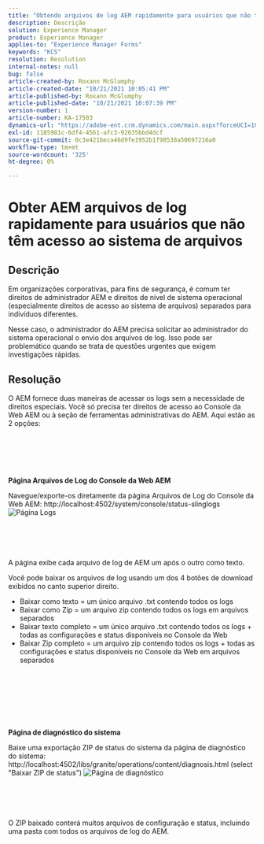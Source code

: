 ```yaml
---
title: "Obtendo arquivos de log AEM rapidamente para usuários que não têm acesso ao sistema de arquivos"
description: Descrição
solution: Experience Manager
product: Experience Manager
applies-to: "Experience Manager Forms"
keywords: "KCS"
resolution: Resolution
internal-notes: null
bug: false
article-created-by: Roxann McGlumphy
article-created-date: "10/21/2021 10:05:41 PM"
article-published-by: Roxann McGlumphy
article-published-date: "10/21/2021 10:07:39 PM"
version-number: 1
article-number: KA-17503
dynamics-url: "https://adobe-ent.crm.dynamics.com/main.aspx?forceUCI=1&pagetype=entityrecord&etn=knowledgearticle&id=3fcd1d03-bb32-ec11-b6e5-000d3a5ba97a"
exl-id: 1185981c-6df4-4561-afc3-92635bbd4dcf
source-git-commit: 0c3e421beca46d9fe1952b1f98538a50697216a0
workflow-type: tm+mt
source-wordcount: '325'
ht-degree: 0%

---
```


# Obter AEM arquivos de log rapidamente para usuários que não têm acesso ao sistema de arquivos

## Descrição


Em organizações corporativas, para fins de segurança, é comum ter direitos de administrador AEM e direitos de nível de sistema operacional (especialmente direitos de acesso ao sistema de arquivos) separados para indivíduos diferentes.

Nesse caso, o administrador do AEM precisa solicitar ao administrador do sistema operacional o envio dos arquivos de log. Isso pode ser problemático quando se trata de questões urgentes que exigem investigações rápidas.


## Resolução


O AEM fornece duas maneiras de acessar os logs sem a necessidade de direitos especiais. Você só precisa ter direitos de acesso ao Console da Web AEM ou à seção de ferramentas administrativas do AEM. Aqui estão as 2 opções:
<br><br><br><br> <br><br>


<b>Página Arquivos de Log do Console da Web AEM</b>

Navegue/exporte-os diretamente da página Arquivos de Log do Console da Web AEM: http://localhost:4502/system/console/status-slinglogs
![Página Logs](https://helpx.adobe.com/aem-forms/kb/getting-log-files-directly-from-aem/jcr%3acontent/main-pars/image.img.png/Capture1.PNG "Página Logs")<br><br><br><br> <br><br>
A página exibe cada arquivo de log de AEM um após o outro como texto.

Você pode baixar os arquivos de log usando um dos 4 botões de download exibidos no canto superior direito.

- Baixar como texto = um único arquivo .txt contendo todos os logs
- Baixar como Zip = um arquivo zip contendo todos os logs em arquivos separados
- Baixar texto completo = um único arquivo .txt contendo todos os logs + todas as configurações e status disponíveis no Console da Web
- Baixar Zip completo = um arquivo zip contendo todos os logs + todas as configurações e status disponíveis no Console da Web em arquivos separados

<br><br><br><br> <br><br>


<b>Página de diagnóstico do sistema</b>

Baixe uma exportação ZIP de status do sistema da página de diagnóstico do sistema: http://localhost:4502/libs/granite/operations/content/diagnosis.html (select &quot;Baixar ZIP de status&quot;)
![Página de diagnóstico](https://helpx.adobe.com/aem-forms/kb/getting-log-files-directly-from-aem/jcr%3acontent/main-pars/image_0.img.png/Capture2.PNG "Página de diagnóstico")<br><br><br><br> <br><br>
O ZIP baixado conterá muitos arquivos de configuração e status, incluindo uma pasta com todos os arquivos de log do AEM.
